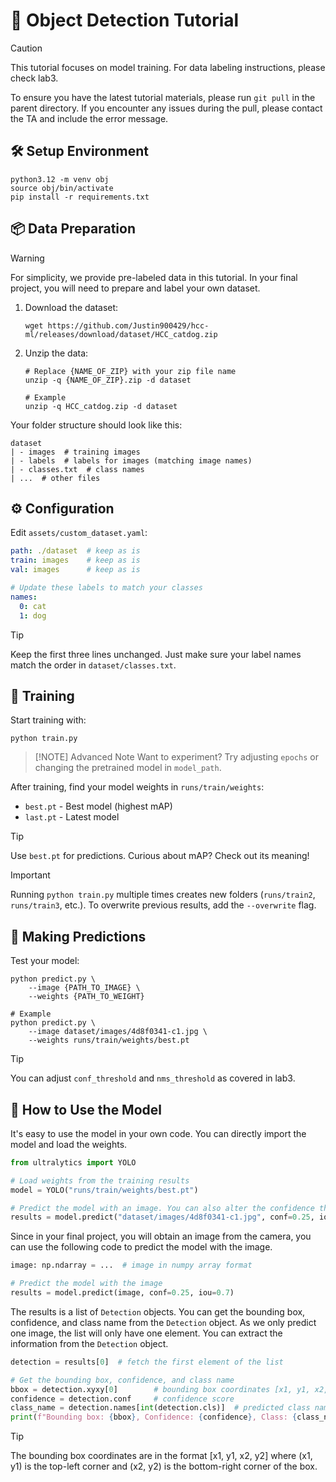 # 🎯 Object Detection Tutorial

> [!CAUTION]
> This tutorial focuses on model training. For data labeling instructions, please check lab3.

To ensure you have the latest tutorial materials, please run `git pull` in the parent directory. If you encounter any issues during the pull, please contact the TA and include the error message.

## 🛠️ Setup Environment

```shell
python3.12 -m venv obj
source obj/bin/activate
pip install -r requirements.txt
```

## 📦 Data Preparation

> [!WARNING]
> For simplicity, we provide pre-labeled data in this tutorial. In your final project, you will need to prepare and label your own dataset.

1. Download the dataset:

    ```shell
    wget https://github.com/Justin900429/hcc-ml/releases/download/dataset/HCC_catdog.zip
    ```

2. Unzip the data:

    ```shell
    # Replace {NAME_OF_ZIP} with your zip file name
    unzip -q {NAME_OF_ZIP}.zip -d dataset

    # Example
    unzip -q HCC_catdog.zip -d dataset
    ```

Your folder structure should look like this:

```plaintext
dataset
| - images  # training images
| - labels  # labels for images (matching image names)
| - classes.txt  # class names
| ...  # other files
```

## ⚙️ Configuration

Edit `assets/custom_dataset.yaml`:

```yaml
path: ./dataset  # keep as is
train: images    # keep as is
val: images      # keep as is

# Update these labels to match your classes
names:
  0: cat
  1: dog
```

> [!TIP]
> Keep the first three lines unchanged. Just make sure your label names match the order in `dataset/classes.txt`.

## 🚀 Training

Start training with:

```shell
python train.py
```

> [!NOTE] Advanced Note
> Want to experiment? Try adjusting `epochs` or changing the pretrained model in `model_path`.

After training, find your model weights in `runs/train/weights`:

* `best.pt` - Best model (highest mAP)
* `last.pt` - Latest model

> [!TIP]
> Use `best.pt` for predictions. Curious about mAP? Check out its meaning!

> [!IMPORTANT]
> Running `python train.py` multiple times creates new folders (`runs/train2`, `runs/train3`, etc.). To overwrite previous results, add the `--overwrite` flag.

## 🔮 Making Predictions

Test your model:

```shell
python predict.py \
    --image {PATH_TO_IMAGE} \
    --weights {PATH_TO_WEIGHT}

# Example
python predict.py \
    --image dataset/images/4d8f0341-c1.jpg \
    --weights runs/train/weights/best.pt
```

> [!TIP]
> You can adjust `conf_threshold` and `nms_threshold` as covered in lab3.

## 🤖 How to Use the Model

It's easy to use the model in your own code. You can directly import the model and load the weights.

```python
from ultralytics import YOLO

# Load weights from the training results
model = YOLO("runs/train/weights/best.pt")

# Predict the model with an image. You can also alter the confidence threshold and nms threshold
results = model.predict("dataset/images/4d8f0341-c1.jpg", conf=0.25, iou=0.7)
```

Since in your final project, you will obtain an image from the camera, you can use the following code to predict the model with the image.

```python
image: np.ndarray = ...  # image in numpy array format

# Predict the model with the image
results = model.predict(image, conf=0.25, iou=0.7)
```

The results is a list of `Detection` objects. You can get the bounding box, confidence, and class name from the `Detection` object. As we only predict one image, the list will only have one element. You can extract the information from the `Detection` object.

```python
detection = results[0]  # fetch the first element of the list

# Get the bounding box, confidence, and class name
bbox = detection.xyxy[0]        # bounding box coordinates [x1, y1, x2, y2]
confidence = detection.conf     # confidence score
class_name = detection.names[int(detection.cls)]  # predicted class name
print(f"Bounding box: {bbox}, Confidence: {confidence}, Class: {class_name}")
```

> [!TIP]
> The bounding box coordinates are in the format [x1, y1, x2, y2] where (x1, y1) is the top-left corner and (x2, y2) is the bottom-right corner of the box.